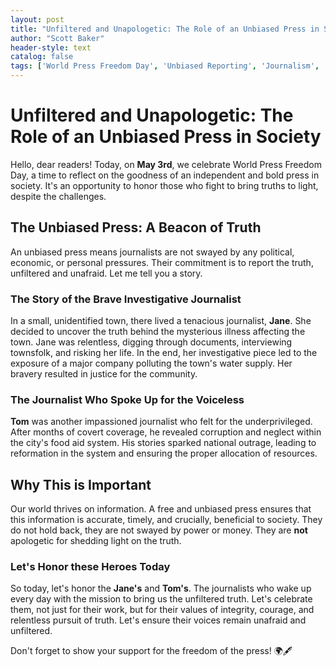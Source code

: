```yaml
---
layout: post
title: "Unfiltered and Unapologetic: The Role of an Unbiased Press in Society"
author: "Scott Baker"
header-style: text
catalog: false
tags: ['World Press Freedom Day', 'Unbiased Reporting', 'Journalism', 'Truth', 'Society', 'Heroic Journalists']
---
```


# Unfiltered and Unapologetic: The Role of an Unbiased Press in Society  

Hello, dear readers! Today, on **May 3rd**, we celebrate World Press Freedom Day, a time to reflect on the goodness of an independent and bold press in society. It's an opportunity to honor those who fight to bring truths to light, despite the challenges.  

## The Unbiased Press: A Beacon of Truth  
An unbiased press means journalists are not swayed by any political, economic, or personal pressures. Their commitment is to report the truth, unfiltered and unafraid. Let me tell you a story.  

### The Story of the Brave Investigative Journalist  
In a small, unidentified town, there lived a tenacious journalist, **Jane**. She decided to uncover the truth behind the mysterious illness affecting the town. Jane was relentless, digging through documents, interviewing townsfolk, and risking her life. In the end, her investigative piece led to the exposure of a major company polluting the town's water supply. Her bravery resulted in justice for the community.  

### The Journalist Who Spoke Up for the Voiceless  
**Tom** was another impassioned journalist who felt for the underprivileged. After months of covert coverage, he revealed corruption and neglect within the city's food aid system. His stories sparked national outrage, leading to reformation in the system and ensuring the proper allocation of resources.  

## Why This is Important  
Our world thrives on information. A free and unbiased press ensures that this information is accurate, timely, and crucially, beneficial to society. They do not hold back, they are not swayed by power or money. They are **not** apologetic for shedding light on the truth.  

### Let's Honor these Heroes Today  
So today, let's honor the **Jane's** and **Tom's**. The journalists who wake up every day with the mission to bring us the unfiltered truth. Let's celebrate them, not just for their work, but for their values of integrity, courage, and relentless pursuit of truth. Let's ensure their voices remain unafraid and unfiltered.  


Don't forget to show your support for the freedom of the press! 🌍🖋️   
